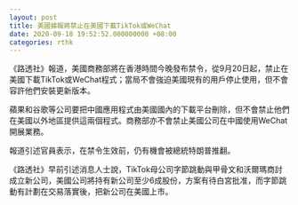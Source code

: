 ```yaml
---
layout: post
title: 美國據報將禁止在美國下載TikTok或WeChat
date: 2020-09-18 19:52:52.000000000 +08:00
categories: rthk
---
```


《路透社》報道，美國商務部將在香港時間今晚發布禁令，從9月20日起，禁止在美國下載TikTok或WeChat程式；當局不會強迫美國現有的用戶停止使用，但不會容許他們安裝更新版本。

蘋果和谷歌等公司要把中國應用程式由美國國內的下載平台刪除，但不會禁止他們在美國以外地區提供這兩個程式。商務部亦不會禁止美國公司在中國使用WeChat開展業務。

報道引述官員表示，在禁令生效前，仍有機會被總統特朗普推翻。

《路透社》早前引述消息人士說，TikTok母公司字節跳動與甲骨文和沃爾瑪商討成立新公司，美國公司將持有新公司至少6成股份，方案有待白宮批准，而字節跳動有計劃在交易落實後，把新公司在美國上市。
